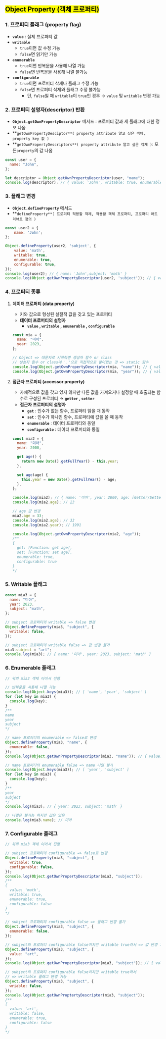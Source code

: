## <mark color="#fbc956">Object Property (객체 프로퍼티)</mark>

### 1. 프로퍼티 플래그 (property flag)

- **`value`** : 실제 프로퍼티 값
- **`writable`**
  - `true`이면 값 수정 가능
  - `false`면 읽기만 가능
- **`enumerable`**
  - `true`이면 반복문을 사용해 나열 가능
  - `false`면 반복문을 사용해 나열 불가능
- **`configurable`**
  - `true`이면 프로퍼티 삭제나 플래그 수정 가능
  - `false`면 프로퍼티 삭제와 플래그 수정 불가능
    - 단, `false`일 때 `writable`이 `true`인 경우 → `value` 및 `writable` 변경 가능

### 2. 프로퍼티 설명자(descriptor) 반환

- **`Object.getOwnPropertyDescriptor`** 메서드 : 프로퍼티 값과 세 플래그에 대한 정보 나옴
- **`getOwnPropertyDesciptor**( property attribute 알고 싶은 객체, property key 값 )`
- **`getOwnPropertyDescriptors**( property attribute 알고 싶은 객체 )`: 모든`property`의 값 나옴

```jsx
const user = {
  name: "John",
};

let descriptor = Object.getOwnPropertyDescriptor(user, "name");
console.log(descriptor); // { value: 'John', writable: true, enumerable: true, configurable: true }
```

### 3. 플래그 변경

- **`Object.defineProperty`** 메서드
- **`defineProperty**( 프로퍼티 적용할 객체, 적용할 객체 프로퍼티, 프로퍼티 어트리뷰트 정의 )`

```jsx
const user2 = {
	name: 'John';
};

Object.defineProperty(user2, 'subject', {
	value: 'math',
	writable: true,
	enumerable: true,
	configurable: true,
});
console.log(user2); // { name: 'John',subject: 'math' }
console.log(Object.getOwnPropertyDescriptor(user2, 'subject')); // { value: 'math', writable: true, enumerable: true, configurable: true }
```

### 4. 프로퍼티 종류

1. **데이터 프로퍼티 (data property)**

   - 키와 값으로 형성된 실질적 값을 갖고 있는 프로퍼티
   - **데이터 프로퍼티의 설명자**
     - **`value` , `writable` , `enumerable` , `configurable`**

   ```jsx
   const mia = {
     name: "미아",
     year: 2023,
   };

   // Object => 대문자로 시작하면 생성자 함수 or class
   // 생성자 함수 or class에 '.'으로 직접적으로 붙어있는 것 => static 함수
   console.log(Object.getOwnPropertyDescriptor(mia, "name")); // { value: '미아', writable: true, enumerable: true, configurable: true }
   console.log(Object.getOwnPropertyDescriptor(mia, "year")); // { value: 2023, writable: true, enumerable: true, configurable: true }
   ```

2. **접근자 프로퍼티 (accessor property)**

   - 자체적으로 값을 갖고 있지 않지만 다른 값을 가져오거나 설정할 때 호출되는 함수로 구성된 프로퍼티 → **`getter` , `setter`**
   - **접근자 프로퍼티의 설명자**
     - **`get`** : 인수가 없는 함수, 프로퍼티 읽을 때 동작
     - **`set`** : 인수가 하나인 함수, 프로퍼티에 값을 쓸 때 동작
     - **`enumerable`** : 데이터 프로퍼티와 동일
     - **`configurable`** : 데이터 프로퍼티와 동일

   ```jsx
   const mia2 = {
     name: "미아",
     year: 2000,

     get age() {
       return new Date().getFullYear() - this.year;
     },

     set age(age) {
       this.year = new Date().getFullYear() - age;
     },
   };

   console.log(mia2); // { name: '미아', year: 2000, age: [Getter/Setter] }
   console.log(mia2.age); // 23

   // age 값 변경
   mia2.age = 33;
   console.log(mia2.age); // 33
   console.log(mia2.year); // 1991

   console.log(Object.getOwnPropertyDescriptor(mia2, "age"));
   /**
   {
     get: [Function: get age],
     set: [Function: set age],
     enumerable: true,
     configurable: true
   }
   */
   ```

### 5. Writable 플래그

```jsx
const mia3 = {
  name: "미아",
  year: 2023,
  subject: "math",
};

// subject 프로퍼티의 writable => false 변경
Object.defineProperty(mia3, "subject", {
  writable: false,
});

// subject 프로퍼티의 writable false => 값 변경 불가
mia3.subject = "art";
console.log(mia3); // { name: '미아', year: 2023, subject: 'math' }
```

### 6. Enumerable 플래그

```jsx
// 위의 mia3 객체 이어서 진행

// 반복문을 사용해 나열 가능
console.log(Object.keys(mia3)); // [ 'name', 'year', 'subject' ]
for (let key in mia3) {
  console.log(key);
}
/**
name
year
subject
*/

// name 프로퍼티의 enumerable => false로 변경
Object.defineProperty(mia3, "name", {
  enumerable: false,
});
console.log(Object.getOwnPropertyDescriptor(mia3, "name")); // { value: '미아', writable: true, enumerable: false, configurable: true }

// name 프로퍼티의 enumerable false => name 나열 불가
console.log(Object.keys(mia3)); // [ 'year', 'subject' ]
for (let key in mia3) {
  console.log(key);
}
/**
year
subject
*/
console.log(mia3); // { year: 2023, subject: 'math' }

// 나열은 불가능 하지만 값은 있음
console.log(mia3.name); // 미아
```

### 7. Configurable 플래그

```jsx
// 위의 mia3 객체 이어서 진행

// subject 프로퍼티의 configurable => false로 변경
Object.defineProperty(mia3, "subject", {
  writable: true,
  configurable: false,
});
console.log(Object.getOwnPropertyDescriptor(mia3, "subject"));
/**
{
  value: 'math',
  writable: true,
  enumerable: true,
  configurable: false
}
*/

// subject 프로퍼티의 configurable false => 플래그 변경 불가
Object.defineProperty(mia3, "subject", {
  enumerable: false,
});

// subject의 프로퍼티 configurable false이지만 writable true라서 => 값 변경 가능
Object.defineProperty(mia3, "subject", {
  value: "art",
});
console.log(Object.getOwnPropertyDescriptor(mia3, "subject")); // { value: 'art', writable: true, enumerable: true, configurable: false }

// subject의 프로퍼티 configurable false이지만 writable true라서
// => writable 플래그 변경 가능
Object.defineProperty(mia3, "subject", {
  wriable: false,
});
console.log(Object.getOwnProptertyDescriptor(mia3, "subject"));
/**
{
  value: 'art',
  writable: false,
  enumerable: true,
  configurable: false
}
*/
```

